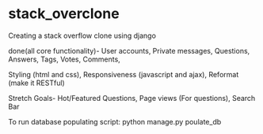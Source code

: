 # stack_overclone
Creating a stack overflow clone using django

done(all core functionality)-
  User accounts,
  Private messages,
  Questions,
  Answers,
  Tags,
  Votes,
  Comments,

  Styling (html and css),
  Responsiveness (javascript and ajax),
  Reformat (make it RESTful)
  
Stretch Goals-
  Hot/Featured Questions,
  Page views (For questions),
  Search Bar

To run database populating script: python manage.py poulate_db

